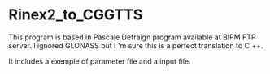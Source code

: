 # Rinex2_to_CGGTTS

This program is based in Pascale Defraign program available at BIPM FTP server.
I ignored GLONASS but I 'm sure this is a perfect translation to C ++.

It includes a exemple of parameter file and a input file.
